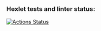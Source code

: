### Hexlet tests and linter status:
[![Actions Status](https://github.com/EgorIdev/php-project-45/workflows/hexlet-check/badge.svg)](https://github.com/EgorIdev/php-project-45/actions)